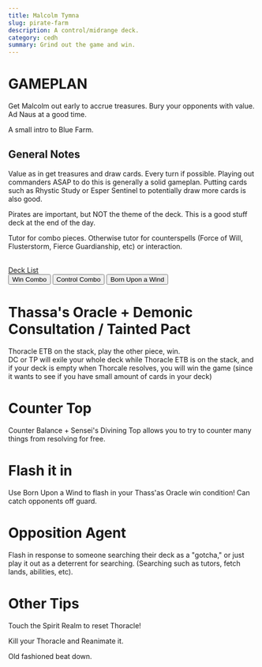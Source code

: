 ```yaml
---
title: Malcolm Tymna
slug: pirate-farm
description: A control/midrange deck.
category: cedh
summary: Grind out the game and win.
---
```


<h1 class="text-2xl text-violet-400"> GAMEPLAN </h1>

Get Malcolm out early to accrue treasures. Bury your opponents with value. 
Ad Naus at a good time.

A small intro to Blue Farm.
<h2 class="mt-2 text-xl text-purple-400"> General Notes </h2>
<p>
    Value as in get treasures and draw cards. Every turn if possible. Playing out commanders ASAP to do this is generally a solid gameplan. Putting cards such as Rhystic Study or Esper Sentinel to potentially draw more cards is also good.
</p>
<p class="mt-1">
    Pirates are important, but NOT the theme of the deck. This is a good stuff deck at the end of the day.
</p>
<p class="mt-1">
    Tutor for combo pieces. Otherwise tutor for counterspells (Force of Will, Flusterstorm, Fierce Guardianship, etc) or interaction.
</p>

<br/>
<a class="text-sky-300" target="_blank" href="https://www.moxfield.com/decks/qJLc_y9kxkKUjhA7DtmIyA"> Deck List </a>
<br/>

<div class="tab overflow-hidden my-2">
  <button class="tablinks border border-black p-1" onclick="openTab(event, 'Combo')">Win Combo</button>
  <button class="tablinks border border-black p-1" onclick="openTab(event, 'Control')">Control Combo</button>
  <button class="tablinks border border-black p-1" onclick="openTab(event, 'Wind')">Born Upon a Wind</button>
</div>

<div id="Combo" class="tabcontent border border-solid border-stone-600 p-4">
    <h1 class="text-xl text-purple-400 mb-2"> Thassa's Oracle + Demonic Consultation / Tainted Pact </h1>
    <div>
        Thoracle ETB on the stack, play the other piece, win.
        <br/>
        DC or TP will exile your whole deck while Thoracle ETB is on the stack, and if your deck is empty when Thorcale resolves, you will win the game (since it wants to see if you have small amount of cards in your deck)
    </div>
</div>

<div id="Control" class="tabcontent hidden border border-solid border-stone-600 p-4">
    <h1 class="text-2xl text-purple-400 mb-2"> Counter Top </h1>
    <div>
        Counter Balance + Sensei's Divining Top allows you to try to counter many things from resolving for free.
    </div>
</div>

<div id="Wind" class="tabcontent hidden border border-solid border-stone-600 p-4">
    <h1 class="text-2xl text-purple-400 mb-2"> Flash it in </h1>
    <div>
        Use Born Upon a Wind to flash in your Thass'as Oracle win condition! Can catch opponents off guard. 
    </div>
</div>

<p class="mt-2">
    <h1 class=" text-purple-400"> Opposition Agent </h1>
    <span>
     Flash in response to someone searching their deck as a "gotcha," or just play it out as a deterrent for searching. (Searching such as tutors, fetch lands, abilities, etc).
    </span>
</p>
<p class="mt-2">
    <h1 class=" text-purple-400"> Other Tips </h1>
    <div>
        <p>
            Touch the Spirit Realm to reset Thoracle!
        </p>
        <p>
            Kill your Thoracle and Reanimate it.
        </p>
        <p>
            Old fashioned beat down.
        </p>
    </div>
</p>

<script type="text/javascript">     
    function openTab(evt, tabName) {

    let i, tabcontent, tablinks;

    tabcontent = document.getElementsByClassName("tabcontent");
    for (i = 0; i < tabcontent.length; i++) {
        tabcontent[i].style.display = "none";
    }

    tablinks = document.getElementsByClassName("tablinks");
    for (i = 0; i < tablinks.length; i++) {
        tablinks[i].className = tablinks[i].className.replace(" active", "");
    }

    document.getElementById(tabName).style.display = "block";
    evt.currentTarget.className += " active";
    }
</script>